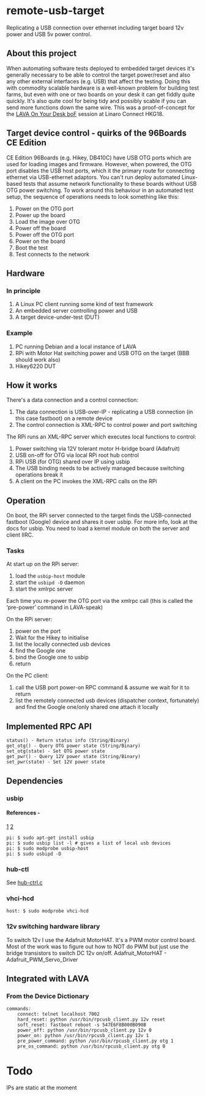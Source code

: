 # remote-usb-target
Replicating a USB connection over ethernet including target board 12v power and USB 5v power control.

## About this project
When automating software tests deployed to embedded target devices it's generally necessary to be able to control the target 
power/reset and also any other external interfaces (e.g. USB) that affect the testing. Doing this with commodity scalable
hardware is a well-known problem for building test farms, but even with one or two boards on your desk it can get fiddly
quite quickly. It's also quite cool for being tidy and possibly scable if you can send more functions down the same wire.
This was a proof-of-concept for the [LAVA On Your Desk boF](http://connect.linaro.org/resource/hkg18/hkg18-tr11/) 
session at Linaro Connect HKG18.

## Target device control - quirks of the 96Boards CE Edition
CE Edition 96Boards (e.g. Hikey, DB410C) have USB OTG ports which are used for loading images and firmware. However, when 
powered, the OTG port disables the USB host ports, which it the primary route for connecting ethernet via USB-ethernet adaptors.
You can't run deploy automated Linux-based tests that assume network functionality to these boards without USB OTG power 
switching. 
To work around this behaviour in an automated test setup, the sequence of operations needs to look something like this:
1. Power on the OTG port
2. Power up the board
3. Load the image over OTG
4. Power off the board
5. Power off the OTG port
6. Power on the board
7. Boot the test
8. Test connects to the network

## Hardware
### In principle
1. A Linux PC client running some kind of test framework
2. An embedded server controlling power and USB
3. A target device-under-test (DUT)
### Example
1. PC running Debian and a local instance of LAVA
2. RPi with Motor Hat switching power and USB OTG on the target (BBB should work also)
3. Hikey6220 DUT

## How it works
There's a data connection and a control connection:
1. The data connection is USB-over-IP - replicating a USB connection (in this case fastboot) on a remote device
2. The control connection is XML-RPC to control power and port switching

The RPi runs an XML-RPC server which executes local functions to control:
1. Power switching via 12V tolerant motor H-bridge board (Adafruit)
2. USB on-off for OTG via local RPi root hub control
3. RPi USB (for OTG) shared over IP using usbip
4. The USB binding needs to be actively managed because switching operations break it
5. A client on the PC invokes the XML-RPC calls on the RPi

## Operation
On boot, the RPi server connected to the target finds the USB-connected fastboot (Google) device and shares it over usbip.
For more info, look at the docs for usbip. You need to load a kernel module on both the server and client IIRC.

### Tasks
At start up on the RPi server:
1. load the `usbip-host` module
2. start the `usbipd -D` daemon
3. start the xmlrpc server 

Each time you re-power the OTG port via the xmlrpc call (this is called the ‘pre-power’ command in LAVA-speak)

On the RPi server:
1. power on the port
2. Wait for the Hikey to initialise
3. list the locally connected usb devices
4. find the Google one 
5. bind the Google one to usbip
6. return

On the PC client:
1. call the USB port power-on RPC command & assume we wait for it to return
2. list the remotely connected usb devices (dispatcher context, fortunately) and find the Google one/only shared one
attach it locally

## Implemented RPC API
```
status() - Return status info (String/Binary)
get_otg() - Query OTG power state (String/Binary)
set_otg(state) - Set OTG power state
get_pwr() - Query 12V power state (String/Binary)
set_pwr(state) - Set 12V power state
```

## Dependencies
### usbip
#### References -  
[1](https://www.usenix.org/legacy/events/usenix05/tech/freenix/hirofuchi/hirofuchi.pdf)
[2](https://3mdeb.com/firmware/linux-rpi-and-usb-over-ip/)

```
pi: $ sudo apt-get install usbip
pi: $ sudo usbip list -l # gives a list of local usb devices
pi: $ sudo modprobe usbip-host
pi: $ sudo usbipd -D
```

### hub-ctl
See [hub-ctrl.c](https://github.com/codazoda/hub-ctrl.c)

### vhci-hcd
```
host: $ sudo modprobe vhci-hcd
```

### 12v switching hardware library
To switch 12v I use the Adafruit MotorHAT. It's a PWM motor control board. Most of the work was to figure out how
to NOT do PWM but just use the bridge transistors to switch DC 12v on/off.
Adafruit_MotorHAT - Adafruit_PWM_Servo_Driver

## Integrated with LAVA

### From the Device Dictionary
```
commands:
    connect: telnet localhost 7002
    hard_reset: python /usr/bin/rpcusb_client.py 12v reset
    soft_reset: fastboot reboot -s 547E6F8B000B090B
    power_off: python /usr/bin/rpcusb_client.py 12v 0
    power_on: python /usr/bin/rpcusb_client.py 12v 1
    pre_power_command: python /usr/bin/rpcusb_client.py otg 1
    pre_os_command: python /usr/bin/rpcusb_client.py otg 0
```    

# Todo
IPs are static at the moment
